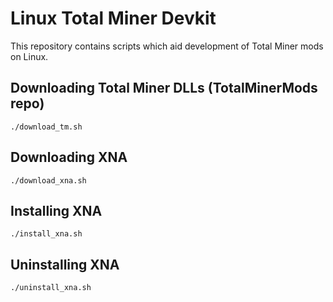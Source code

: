 # Linux Total Miner Devkit
This repository contains scripts which aid development of Total Miner mods on Linux.

## Downloading Total Miner DLLs (TotalMinerMods repo)
```
./download_tm.sh
```

## Downloading XNA
```
./download_xna.sh
```

## Installing XNA
```
./install_xna.sh
```

## Uninstalling XNA
```
./uninstall_xna.sh
```

